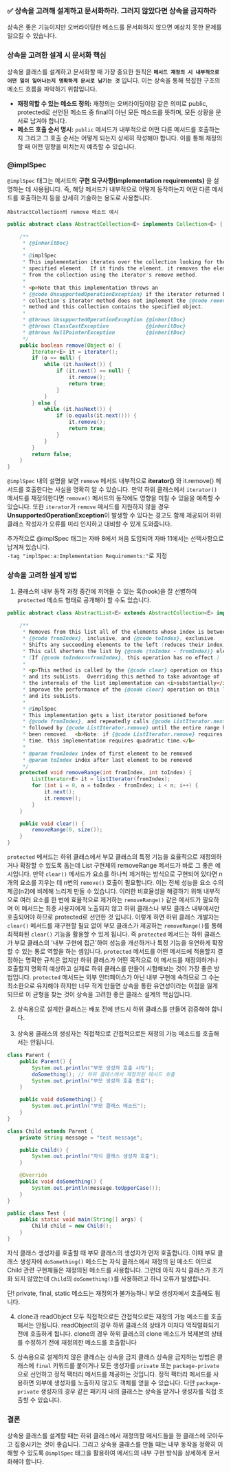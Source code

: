 ### ✅ 상속을 고려해 설계하고 문서화하라. 그러지 않았다면 상속을 금지하라

상속은 좋은 기능이지만 오버라이딩한 메소드를 문서화하지 않으면 예상치 못한 문제를 일으킬 수 있습니다.

### 상속을 고려한 설계 시 문서화 핵심

상속용 클래스를 설계하고 문서화할 때 가장 중요한 원칙은 **`메서드 재정의 시 내부적으로 어떤 일이 일어나는지 명확하게 문서로 남기는 것`** 입니다.
이는 상속을 통해 복잡한 구조의 메소드 흐름을 파악하기 위함입니다.

- **재정의할 수 있는 메소드 정의:** 재정의는 오버라이딩이랑 같은 의미로 public, protected로 선언된 메소드 중 final이 아닌 모든 메소드를 뜻하며, 모든 상황을 문서로 남겨야 합니다.
- **메소드 호출 순서 명시:** `public` 메서드가 내부적으로 어떤 다른 메서드를 호출하는지 그리고 그 호출 순서는 어떻게 되는지 상세히 작성해야 합니다. 이를 통해 재정의할 때 어떤 영향을 미치는지 예측할
  수 있습니다.

### @implSpec

`@implSpec` 태그는 메서드의 **구현 요구사항(implementation requirements)** 을 설명하는 데 사용됩니다.
즉, 해당 메서드가 내부적으로 어떻게 동작하는지 어떤 다른 메서드를 호출하는지 등을 상세히 기술하는 용도로 사용합니다.

`AbstractCollection의 remove 메소드 예시`

```java
public abstract class AbstractCollection<E> implements Collection<E> {

    /**
     * {@inheritDoc}
     *
     * @implSpec
     * This implementation iterates over the collection looking for the
     * specified element.  If it finds the element, it removes the element
     * from the collection using the iterator's remove method.
     *
     * <p>Note that this implementation throws an
     * {@code UnsupportedOperationException} if the iterator returned by this
     * collection's iterator method does not implement the {@code remove}
     * method and this collection contains the specified object.
     *
     * @throws UnsupportedOperationException {@inheritDoc}
     * @throws ClassCastException            {@inheritDoc}
     * @throws NullPointerException          {@inheritDoc}
     */
    public boolean remove(Object o) {
        Iterator<E> it = iterator();
        if (o == null) {
            while (it.hasNext()) {
                if (it.next() == null) {
                    it.remove();
                    return true;
                }
            }
        } else {
            while (it.hasNext()) {
                if (o.equals(it.next())) {
                    it.remove();
                    return true;
                }
            }
        }
        return false;
    }
}
```

`@implSpec` 내의 설명을 보면 `remove` 메서드 내부적으로 **iterator()** 와 it.remove() 메서드를 호출한다는 사실을 명확히 알 수 있습니다.
만약 하위 클래스에서 `iterator()` 메서드를 재정의한다면 `remove()` 메서드의 동작에도 영향을 미칠 수 있음을 예측할 수 있습니다.
또한 `iterator`가 `remove` 메서드를 지원하지 않을 경우 **UnsupportedOperationException**이 발생할 수 있다는 경고도 함께 제공되어 하위 클래스 작성자가 오류를 미리 인지하고
대비할 수 있게 도와줍니다.

추가적으로 @implSpec 태그는 자바 8에서 처음 도입되어 자바 11에서는 선택사항으로 남겨져 있습니다.  
`-tag "implSpec:a:Implementation Requirements:"`로 지정

### 상속을 고려한 설계 방법

1. 클래스의 내부 동작 과정 중간에 끼어들 수 있는 훅(hook)을 잘 선별하여 `protected` 메소드 형태로 공개해야 할 수도 있습니다.

```java
public abstract class AbstractList<E> extends AbstractCollection<E> implements List<E> {

    /**
     * Removes from this list all of the elements whose index is between
     * {@code fromIndex}, inclusive, and {@code toIndex}, exclusive.
     * Shifts any succeeding elements to the left (reduces their index).
     * This call shortens the list by {@code (toIndex - fromIndex)} elements.
     * (If {@code toIndex==fromIndex}, this operation has no effect.)
     *
     * <p>This method is called by the {@code clear} operation on this list
     * and its subLists.  Overriding this method to take advantage of
     * the internals of the list implementation can <i>substantially</i>
     * improve the performance of the {@code clear} operation on this list
     * and its subLists.
     *
     * @implSpec
     * This implementation gets a list iterator positioned before
     * {@code fromIndex}, and repeatedly calls {@code ListIterator.next}
     * followed by {@code ListIterator.remove} until the entire range has
     * been removed.  <b>Note: if {@code ListIterator.remove} requires linear
     * time, this implementation requires quadratic time.</b>
     *
     * @param fromIndex index of first element to be removed
     * @param toIndex index after last element to be removed
     */
    protected void removeRange(int fromIndex, int toIndex) {
        ListIterator<E> it = listIterator(fromIndex);
        for (int i = 0, n = toIndex - fromIndex; i < n; i++) {
            it.next();
            it.remove();
        }
    }

    public void clear() {
        removeRange(0, size());
    }
}
```

`protected` 메서드는 하위 클래스에서 부모 클래스의 특정 기능을 효율적으로 재정의하거나 확장할 수 있도록 돕는데
List 구현체의 removeRange 메서드가 바로 그 좋은 예시입니다.
만약 `clear()` 메서드가 요소를 하나씩 제거하는 방식으로 구현되어 있다면 n개의 요소를 지우는 데 n번의 `remove()` 호출이 필요합니다.
이는 전체 성능을 요소 수의 제곱(n2)에 비례해 느리게 만들 수 있습니다.
이러한 비효율성을 해결하기 위해 내부적으로 여러 요소를 한 번에 효율적으로 제거하는 `removeRange()` 같은 메서드가 필요하며
이 메서드는 최종 사용자에게 노출되지 않고 하위 클래스나 부모 클래스 내부에서만 호출되어야 하므로 protected로 선언한 것 입니다.
이렇게 하면 하위 클래스 개발자는 `clear()` 메서드를 재구현할 필요 없이 부모 클래스가 제공하는 `removeRange()`를 통해 최적화된 `clear()` 기능을 활용할 수 있게 됩니다.
즉 `protected` 메서드는 하위 클래스가 부모 클래스의 '내부 구현에 접근'하여 성능을 개선하거나 특정 기능을 유연하게 확장할 수 있는 통로 역할을 하는 셈입니다.
`protected` 메서드를 어떤 메서드에 적용할지 결정하는 명확한 규칙은 없지만 하위 클래스가 어떤 목적으로 이 메서드를 재정의하거나 호출할지 명확히 예상하고
실제로 하위 클래스를 만들어 시험해보는 것이 가장 좋은 방법입니다.
`protected` 메서드는 외부 인터페이스가 아닌 내부 구현에 속하므로 그 수는 최소한으로 유지해야 하지만 너무 적게 만들면
상속을 통한 유연성이라는 이점을 잃게 되므로 이 균형을 찾는 것이 상속을 고려한 좋은 클래스 설계의 핵심입니다.

2. 상속용으로 설계한 클래스는 배포 전에 반드시 하위 클래스를 만들어 검증해야 합니다.  
   <br/>
3. 상속용 클래스의 생성자는 직접적으로 간접적으로든 재정의 가능 메소드를 호출해서는 안됩니다.

```java
class Parent {
    public Parent() {
        System.out.println("부모 생성자 호출 시작");
        doSomething(); // 하위 클래스에서 재정의된 메서드 호출
        System.out.println("부모 생성자 호출 종료");
    }

    public void doSomething() {
        System.out.println("부모 클래스 메소드");
    }
}

class Child extends Parent {
    private String message = "test message";

    public Child() {
        System.out.println("자식 클래스 생성자 호출");
    }

    @Override
    public void doSomething() {
        System.out.println(message.toUpperCase());
    }
}

public class Test {
    public static void main(String[] args) {
        Child child = new Child();
    }
}

```

자식 클래스 생성자를 호출할 때 부모 클래스의 생성자가 먼저 호출합니다.
이때 부모 클래스 생성자에 `doSomething()` 메소드는 자식 클래스에서 재정의 된 메소드 이므로 Child 관련 구현체들은 재정의된 메소드를 사용합니다.
그런데 아직 자식 클래스가 초기화 되지 않았는데 `Child`의 `doSomething()`를 사용하려고 하니 오류가 발생합니다.

단! private, final, static 메소드는 재정의가 불가능하니 부모 생성자에서 호출해도 됩니다.

4. clone과 readObject 모두 직접적으로든 간접적으로든 재정의 가능 메소드를 호출해서는 안됩니다.
   readObject의 경우 하위 클래스의 상태가 미처다 역직렬화되기 전에 호출하게 됩니다. clone의 경우 하위 클래스의 clone 메소드가 복제본의 상태를 수정하기 전에 재정의한 메소드를 호출합니다

5. 상속용으로 설계하지 않은 클래스는 상속을 금지
   클래스 상속을 금지하는 방법은 클래스에 `final` 키워드를 붙이거나 모든 생성자를 `private` 또는 `package-private`으로 선언하고 정적 팩터리 메서드를 제공하는 것입니다.
   정적 팩터리 메서드를 사용하면 외부에 생성자를 노출하지 않고도 객체를 얻을 수 있습니다. 다만 `package-private` 생성자의 경우 같은 패키지 내의 클래스는 상속을 받거나 생성자를 직접 호출할 수
   있습니다.

### 결론
상속용 클래스를 설계할 때는 하위 클래스에서 재정의할 메서드들을 한 클래스에 모아두고 집중시키는 것이 좋습니다. 
그리고 상속용 클래스를 만들 때는 내부 동작을 정확히 이해할 수 있도록 `@implSpec` 태그을 활용하여 메서드의 내부 구현 방식을 상세하게 문서화해야 합니다.

